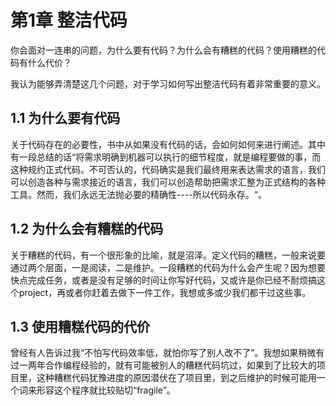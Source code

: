 # 第1章 整洁代码

你会面对一连串的问题，为什么要有代码？为什么会有糟糕的代码？使用糟糕的代码有什么代价？

我认为能够弄清楚这几个问题，对于学习如何写出整洁代码有着非常重要的意义。

## 1.1 为什么要有代码

关于代码存在的必要性，书中从如果没有代码的话，会如何如何来进行阐述。其中有一段总结的话“将需求明确到机器可以执行的细节程度，就是编程要做的事，而这种规约正式代码。不可否认的，代码确实是我们最终用来表达需求的语言，我们可以创造各种与需求接近的语言，我们可以创造帮助把需求汇整为正式结构的各种工具。然而，我们永远无法抛必要的精确性----所以代码永存。“。

## 1.2 为什么会有糟糕的代码

关于糟糕的代码，有一个很形象的比喻，就是沼泽。定义代码的糟糕，一般来说要通过两个层面，一是阅读，二是维护。一段糟糕的代码为什么会产生呢？因为想要快点完成任务，或者是没有足够的时间让你写好代码，又或许是你已经不耐烦搞这个project，再或者你赶着去做下一件工作，我想或多或少我们都干过这些事。

## 1.3 使用糟糕代码的代价

曾经有人告诉过我“不怕写代码效率低，就怕你写了别人改不了”。我想如果稍微有过一两年合作编程经验的，就有可能被别人的糟糕代码坑过，如果到了比较大的项目里，这种糟糕代码犹豫进度的原因潜伏在了项目里，到之后维护的时候可能用一个词来形容这个程序就比较贴切“fragile”。 

